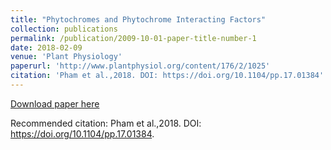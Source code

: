 ```yaml
---
title: "Phytochromes and Phytochrome Interacting Factors"
collection: publications
permalink: /publication/2009-10-01-paper-title-number-1
date: 2018-02-09
venue: 'Plant Physiology'
paperurl: 'http://www.plantphysiol.org/content/176/2/1025'
citation: 'Pham et al.,2018. DOI: https://doi.org/10.1104/pp.17.01384'
---
```



[Download paper here](http://www.plantphysiol.org/content/176/2/1025)

Recommended citation: Pham et al.,2018. DOI: https://doi.org/10.1104/pp.17.01384.
